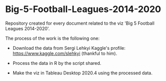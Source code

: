 # Big-5-Football-Leagues-2014-2020
Repository created for every document related to the viz 'Big 5 Football Leagues 2014-2020'.

The process of the work is the following one:

 - Download the data from Sergi Lehkyi Kaggle's profile: https://www.kaggle.com/slehkyi (thankful to him).

 - Process the data in R by the script shared.

 - Make the viz in Tableau Desktop 2020.4 using the processed data.
